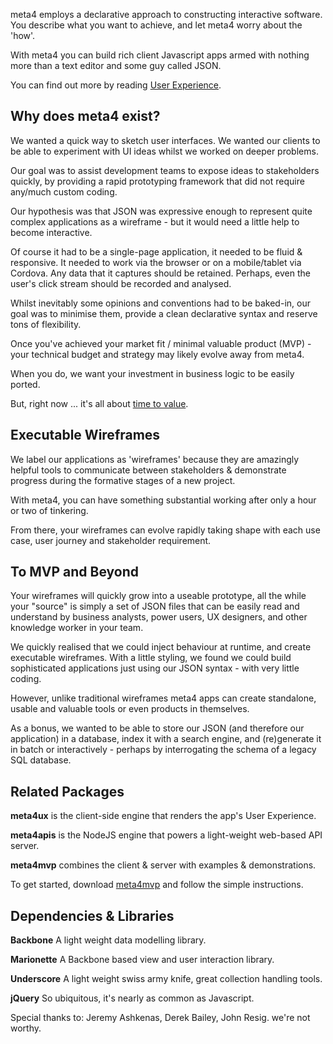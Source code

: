 meta4 employs a declarative approach to constructing interactive software. You describe what you want to achieve, and let meta4 worry about the 'how'.

With meta4 you can build rich client Javascript apps armed with nothing more than a text editor and some guy called JSON.

You can find out more by reading <a href="UX---User-Experience.md">User Experience</a>. 

Why does meta4 exist?
---------------------

We wanted a quick way to sketch user interfaces. We wanted our clients to be able to experiment with UI ideas whilst we worked on deeper problems. 

Our goal was to assist development teams to expose ideas to stakeholders quickly, by providing a rapid prototyping framework that did not require any/much custom coding.

Our hypothesis was that JSON was expressive enough to represent quite complex applications as a wireframe - but it would need a little help to become interactive.

Of course it had to be a single-page application, it needed to be fluid & responsive. It needed to work via the browser or on a mobile/tablet via Cordova. Any data that it captures should be retained. Perhaps, even the user's click stream should be recorded and analysed.

Whilst inevitably some opinions and conventions had to be baked-in, our goal was to minimise them, provide a clean declarative syntax and reserve tons of flexibility.

Once you've achieved your market fit / minimal valuable product (MVP) - your technical budget and strategy may likely evolve away from meta4.

When you do, we want your investment in business logic to be easily ported.

But, right now ... it's all about <a href="time to value.md">time to value</a>. 


Executable Wireframes
---------------------

We label our applications as 'wireframes' because they are amazingly helpful tools to communicate between stakeholders & demonstrate progress during the formative stages of a new project. 

With meta4, you can have something substantial working after only a hour or two of tinkering. 

From there, your wireframes can evolve rapidly taking shape with each use case, user journey and stakeholder requirement.


To MVP and Beyond
-----------------

Your wireframes will quickly grow into a useable prototype, all the while your "source" is simply a set of JSON files that can be easily read and understand by business analysts, power users, UX designers, and other knowledge worker in your team.

We quickly realised that we could inject behaviour at runtime, and create executable wireframes. With a little styling, we found we could build sophisticated applications just using our JSON syntax - with very little coding.

However, unlike traditional wireframes meta4 apps can create standalone, usable and valuable tools or even products in themselves.

As a bonus, we wanted to be able to store our JSON (and therefore our application) in a database, index it with a search engine, and (re)generate it in batch or interactively - perhaps by interrogating the schema of a legacy SQL database.

Related Packages
----------------
**meta4ux** is the client-side engine that renders the app's User Experience.

**meta4apis** is the NodeJS engine that powers a light-weight web-based API server.

**meta4mvp** combines the client & server with examples & demonstrations.

To get started, download <a href="https://github.com/troven/meta4mvp.md">meta4mvp</a> and follow the simple instructions.

Dependencies & Libraries
------------------------

**Backbone**    A light weight data modelling library. 

**Marionette**  A Backbone based view and user interaction library. 

**Underscore**  A light weight swiss army knife, great collection handling tools.

**jQuery**      So ubiquitous, it's nearly as common as Javascript. 

Special thanks to: Jeremy Ashkenas, Derek Bailey, John Resig. we're not worthy.